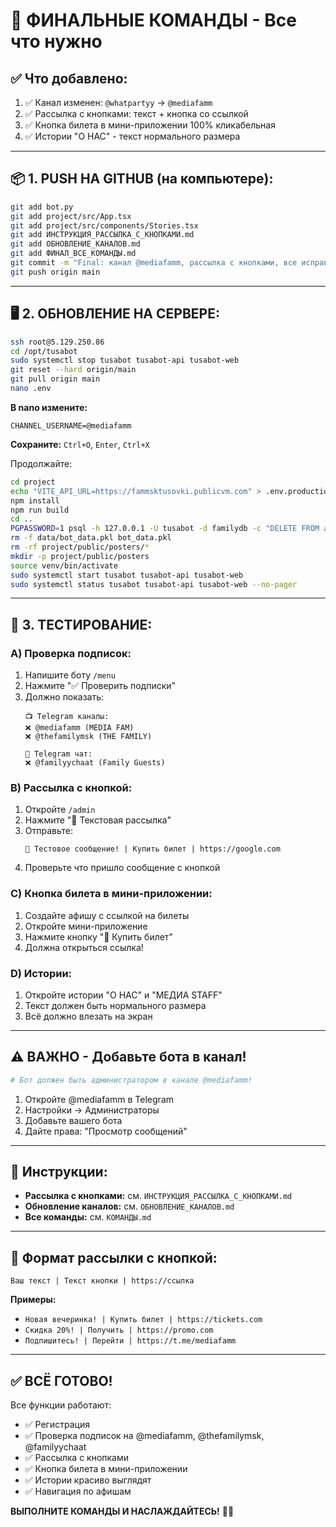 # 🎯 ФИНАЛЬНЫЕ КОМАНДЫ - Все что нужно

## ✅ Что добавлено:

1. ✅ Канал изменен: `@whatpartyy` → `@mediafamm`
2. ✅ Рассылка с кнопками: текст + кнопка со ссылкой
3. ✅ Кнопка билета в мини-приложении 100% кликабельная
4. ✅ Истории "О НАС" - текст нормального размера

---

## 📦 1. PUSH НА GITHUB (на компьютере):

```bash
git add bot.py
git add project/src/App.tsx
git add project/src/components/Stories.tsx
git add ИНСТРУКЦИЯ_РАССЫЛКА_С_КНОПКАМИ.md
git add ОБНОВЛЕНИЕ_КАНАЛОВ.md
git add ФИНАЛ_ВСЕ_КОМАНДЫ.md
git commit -m "Final: канал @mediafamm, рассылка с кнопками, все исправлено"
git push origin main
```

---

## 🖥️ 2. ОБНОВЛЕНИЕ НА СЕРВЕРЕ:

```bash
ssh root@5.129.250.86
cd /opt/tusabot
sudo systemctl stop tusabot tusabot-api tusabot-web
git reset --hard origin/main
git pull origin main
nano .env
```

**В nano измените:**
```
CHANNEL_USERNAME=@mediafamm
```
**Сохраните:** `Ctrl+O`, `Enter`, `Ctrl+X`

Продолжайте:
```bash
cd project
echo "VITE_API_URL=https://fammsktusovki.publicvm.com" > .env.production
npm install
npm run build
cd ..
PGPASSWORD=1 psql -h 127.0.0.1 -U tusabot -d familydb -c "DELETE FROM attendances; DELETE FROM posters;"
rm -f data/bot_data.pkl bot_data.pkl
rm -rf project/public/posters/*
mkdir -p project/public/posters
source venv/bin/activate
sudo systemctl start tusabot tusabot-api tusabot-web
sudo systemctl status tusabot tusabot-api tusabot-web --no-pager
```

---

## 🎉 3. ТЕСТИРОВАНИЕ:

### A) Проверка подписок:
1. Напишите боту `/menu`
2. Нажмите "✅ Проверить подписки"
3. Должно показать:
   ```
   📺 Telegram каналы:
   ❌ @mediafamm (MEDIA FAM)
   ❌ @thefamilymsk (THE FAMILY)
   
   💬 Telegram чат:
   ❌ @familyychaat (Family Guests)
   ```

### B) Рассылка с кнопкой:
1. Откройте `/admin`
2. Нажмите "📝 Текстовая рассылка"
3. Отправьте:
   ```
   🎉 Тестовое сообщение! | Купить билет | https://google.com
   ```
4. Проверьте что пришло сообщение с кнопкой

### C) Кнопка билета в мини-приложении:
1. Создайте афишу с ссылкой на билеты
2. Откройте мини-приложение
3. Нажмите кнопку "🎫 Купить билет"
4. Должна открыться ссылка!

### D) Истории:
1. Откройте истории "О НАС" и "МЕДИА STAFF"
2. Текст должен быть нормального размера
3. Всё должно влезать на экран

---

## ⚠️ ВАЖНО - Добавьте бота в канал!

```bash
# Бот должен быть администратором в канале @mediafamm!
```

1. Откройте @mediafamm в Telegram
2. Настройки → Администраторы
3. Добавьте вашего бота
4. Дайте права: "Просмотр сообщений"

---

## 📖 Инструкции:

- **Рассылка с кнопками:** см. `ИНСТРУКЦИЯ_РАССЫЛКА_С_КНОПКАМИ.md`
- **Обновление каналов:** см. `ОБНОВЛЕНИЕ_КАНАЛОВ.md`
- **Все команды:** см. `КОМАНДЫ.md`

---

## 🎯 Формат рассылки с кнопкой:

```
Ваш текст | Текст кнопки | https://ссылка
```

**Примеры:**
- `Новая вечеринка! | Купить билет | https://tickets.com`
- `Скидка 20%! | Получить | https://promo.com`
- `Подпишитесь! | Перейти | https://t.me/mediafamm`

---

## ✅ ВСЁ ГОТОВО!

Все функции работают:
- ✅ Регистрация
- ✅ Проверка подписок на @mediafamm, @thefamilymsk, @familyychaat
- ✅ Рассылка с кнопками
- ✅ Кнопка билета в мини-приложении
- ✅ Истории красиво выглядят
- ✅ Навигация по афишам

**ВЫПОЛНИТЕ КОМАНДЫ И НАСЛАЖДАЙТЕСЬ!** 🎉🚀
